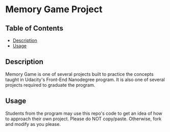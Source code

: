 # Memory Game Project

## Table of Contents

* [Description](#description)
* [Usage](#usage)

## Description

Memory Game is one of several projects built to practice the concepts taught in Udacity's Front-End Nanodegree program. It is also one of several projects required to graduate the program.

## Usage

Students from the program may use this repo's code to get an idea of how to approach their own project. Please do NOT copy/paste.
Otherwise, fork and modify as you please.
